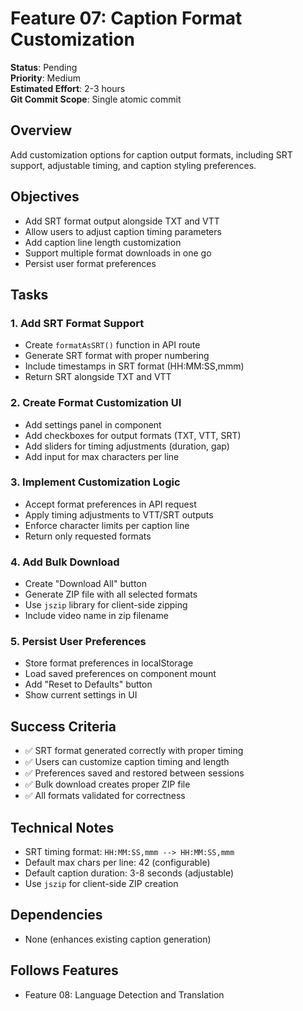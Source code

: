 # Feature 07: Caption Format Customization

**Status**: Pending  
**Priority**: Medium  
**Estimated Effort**: 2-3 hours  
**Git Commit Scope**: Single atomic commit

## Overview
Add customization options for caption output formats, including SRT support, adjustable timing, and caption styling preferences.

## Objectives
- Add SRT format output alongside TXT and VTT
- Allow users to adjust caption timing parameters
- Add caption line length customization
- Support multiple format downloads in one go
- Persist user format preferences

## Tasks

### 1. Add SRT Format Support
- Create `formatAsSRT()` function in API route
- Generate SRT format with proper numbering
- Include timestamps in SRT format (HH:MM:SS,mmm)
- Return SRT alongside TXT and VTT

### 2. Create Format Customization UI
- Add settings panel in component
- Add checkboxes for output formats (TXT, VTT, SRT)
- Add sliders for timing adjustments (duration, gap)
- Add input for max characters per line

### 3. Implement Customization Logic
- Accept format preferences in API request
- Apply timing adjustments to VTT/SRT outputs
- Enforce character limits per caption line
- Return only requested formats

### 4. Add Bulk Download
- Create "Download All" button
- Generate ZIP file with all selected formats
- Use `jszip` library for client-side zipping
- Include video name in zip filename

### 5. Persist User Preferences
- Store format preferences in localStorage
- Load saved preferences on component mount
- Add "Reset to Defaults" button
- Show current settings in UI

## Success Criteria
- ✅ SRT format generated correctly with proper timing
- ✅ Users can customize caption timing and length
- ✅ Preferences saved and restored between sessions
- ✅ Bulk download creates proper ZIP file
- ✅ All formats validated for correctness

## Technical Notes
- SRT timing format: `HH:MM:SS,mmm --> HH:MM:SS,mmm`
- Default max chars per line: 42 (configurable)
- Default caption duration: 3-8 seconds (adjustable)
- Use `jszip` for client-side ZIP creation

## Dependencies
- None (enhances existing caption generation)

## Follows Features
- Feature 08: Language Detection and Translation
